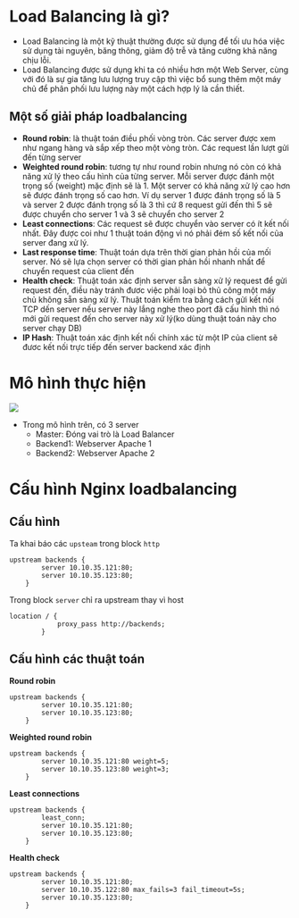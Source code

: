 # Load Balancing là gì?
- Load Balancing là một kỹ thuật thường được sử dụng để tối ưu hóa việc sử dụng tài nguyên, băng thông, giảm độ trễ và tăng cường khả năng chịu lỗi.
- Load Balancing được sử dụng khi ta có nhiều hơn một Web Server, cùng với đó là sự gia tăng lưu lượng truy cập thì việc bổ sung thêm một máy chủ để phân phối lưu lượng này một cách hợp lý là cần thiết.
## Một số giải pháp loadbalancing

 * **Round robin**: là thuật toán điều phối vòng tròn. Các server được xem như ngang hàng và sắp xếp theo một vòng tròn. Các request lần lượt gửi đến từng server
 * **Weighted round robin**: tương tự như round robin nhưng nó còn có khả năng xử lý theo cấu hình của từng server. Mỗi server được đánh một trọng số (weight) mặc định sẽ là 1. Một server có khả năng xử lý cao hơn sẽ được đánh trọng số cao hơn. Ví dụ server 1 được đánh trọng số là 5 và server 2 được đánh trọng số là 3 thì cứ 8 request gửi đến thì 5 sẽ được chuyển cho server 1 và 3 sẽ chuyển cho server 2
 * **Least connections**: Các request sẽ được chuyển vào server có ít kết nối nhất. Đây được coi như 1 thuật toán động vì nó phải đém số kết nối của server đang xử lý.
 * **Last response time**: Thuật toán dựa trên thời gian phản hồi của mối server. Nó sẽ lựa chọn server có thời gian phản hồi nhanh nhất để chuyển request của client đến
 * **Health check**: Thuật toán xác định server sẵn sàng xử lý request để gửi request đến, điều này tránh đươc việc phải loại bỏ thủ công một máy chủ không sẵn sàng xử lý. Thuật toán kiểm tra bằng cách gửi kết nối TCP dến server nếu server này lắng nghe theo port đã cấu hình thì nó mới gửi request đến cho server này xử lý(ko dùng thuật toán này cho server chạy DB)
 * **IP Hash**: Thuật toán xác định kết nối chính xác từ một IP của client sẽ đươc kết nối trực tiếp đến server backend xác định
# Mô hình thực hiện
![](https://imgur.com/ZOz3544.png)
- Trong mô hình trên, có 3 server
  - Master: Đóng vai trò là Load Balancer
  - Backend1: Webserver Apache 1
  - Backend2: Webserver Apache 2
# Cấu hình Nginx loadbalancing
## Cấu hình

Ta khai báo các `upsteam` trong block `http`

```
upstream backends {
        server 10.10.35.121:80;
        server 10.10.35.123:80;
    }
```

Trong block `server` chỉ ra upstream thay vì host

```
location / {
            proxy_pass http://backends;
        }
```

## Cấu hình các thuật toán

**Round robin**

```
upstream backends {
        server 10.10.35.121:80;
        server 10.10.35.123:80;
    }
```

**Weighted round robin**

```
upstream backends {
        server 10.10.35.121:80 weight=5;
        server 10.10.35.123:80 weight=3;
    }
```

**Least connections**

```
upstream backends {
        least_conn;
        server 10.10.35.121:80;
        server 10.10.35.123:80;
    }
```

**Health check**

```
upstream backends {
        server 10.10.35.121:80;
        server 10.10.35.122:80 max_fails=3 fail_timeout=5s;
        server 10.10.35.123:80;
    }
```